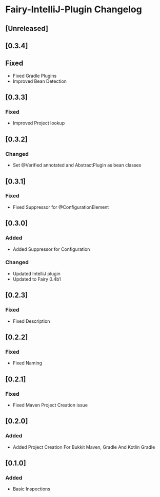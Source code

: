 <!-- Keep a Changelog guide -> https://keepachangelog.com -->

# Fairy-IntelliJ-Plugin Changelog

## [Unreleased]

## [0.3.4]
## Fixed
- Fixed Gradle Plugins
- Improved Bean Detection

## [0.3.3]
### Fixed
- Improved Project lookup

## [0.3.2]
### Changed
- Set @Verified annotated and AbstractPlugin as bean classes

## [0.3.1]
### Fixed
- Fixed Suppressor for @ConfigurationElement

## [0.3.0]
### Added
- Added Suppressor for Configuration

### Changed
- Updated IntelliJ plugin
- Updated to Fairy 0.4b1

## [0.2.3]
### Fixed
- Fixed Description

## [0.2.2]
### Fixed
- Fixed Naming

## [0.2.1]
### Fixed
- Fixed Maven Project Creation issue

## [0.2.0]
### Added
- Added Project Creation For Bukkit Maven, Gradle And Kotlin Gradle

## [0.1.0]
### Added
- Basic Inspections
